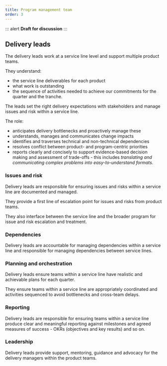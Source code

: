 ```yaml
---
title: Program management team
order: 3
---
```


::: alert
**Draft for discussion**
:::

## Delivery leads

The delivery leads work at a service line level and support multiple product teams. 

They understand:
- the service line deliverables for each product
- what work is outstanding
- the sequence of activities needed to achieve our commitments for the quarter and the tranche.

The leads set the right delivery expectations with stakeholders and manage issues and risk within a service line. 

The role: 
- anticipates delivery bottlenecks and proactively manage these
- understands, manages and communicates change impacts
- identifies and traverses technical and non-technical dependencies
- resolves conflict between product- and program-centric priorities
- reports clearly and concisely to support evidence-based decision making and assessment of trade-offs - this includes *translating and communicating complex problems into easy-to-understand formats*. 

### Issues and risk 

Delivery leads are responsible for ensuring issues and risks within a service line are documented and managed.

They provide a first line of escalation point for issues and risks from product teams.

They also interface between the service line and the broader program for issue and risk escalation and treatment. 

### Dependencies  

Delivery leads are accountable for managing dependencies within a service line and responsible for managing dependencies between service lines. 

### Planning and orchestration

Delivery leads ensure teams within a service line have realistic and achievable plans for each quarter. 

They ensure teams within a service line are appropriately coordinated and activities sequenced to avoid bottlenecks and cross-team delays. 

### Reporting 

Delivery leads are responsible for ensuring teams within a service line produce clear and meaningful reporting against milestones and agreed measures of success - OKRs (objectives and key results) and so on. 

### Leadership 

Delivery leads provide support, mentoring, guidance and advocacy for the delivery managers within the product teams. 